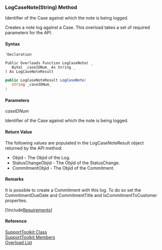 ﻿### LogCaseNote(String) Method

Identifier of the Case against which the note is being logged.

Creates a note log against a Case. This overload takes a set of required parameters for the API.

#### Syntax

```vbnet
'Declaration

Public Overloads Function LogCaseNote( _
   ByVal _caseIDNum_ As String _
) As LogCaseNoteResult
```

```csharp
public LogCaseNoteResult LogCaseNote( 
   string _caseIDNum_
)
```

#### Parameters

_caseIDNum_

Identifier of the Case against which the note is being logged.

#### Return Value

The following values are populated in the LogCaseNoteResult object returned by the API method:

*   Objid \- The Objid of the Log.
*   StatusChangeObjid \- The Objid of the StatusChange.
*   CommitmentObjid \- The Objid of the Commitment.

#### Remarks

It is possible to create a Commitment with this log. To do so set the CommitmentDueDate and CommitmentTitle and IsCommitmentToCustomer properties.

[!include[Requirements](../partials/requirements.md)]

#### Reference

[SupportToolkit Class](FChoice.Toolkits.Clarify~FChoice.Toolkits.Clarify.Support.SupportToolkit.md)  
[SupportToolkit Members](FChoice.Toolkits.Clarify~FChoice.Toolkits.Clarify.Support.SupportToolkit_members.md)  
[Overload List](FChoice.Toolkits.Clarify~FChoice.Toolkits.Clarify.Support.SupportToolkit~LogCaseNote.md)